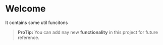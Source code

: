 # Welcome

It contains some util funcitons

> **ProTip:** You can add nay new **functionality** in this project for future reference.
